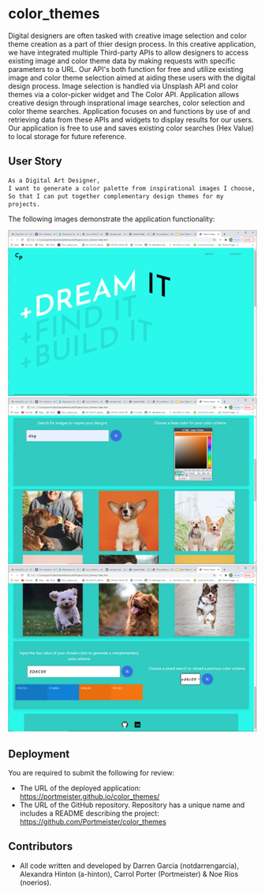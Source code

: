 # color_themes

Digital designers are often tasked with creative image selection and color theme creation as a part of thier design process. In this creative application, we have integrated multiple Third-party APIs to allow designers to access existing image and color theme data by making requests with specific parameters to a URL. Our API's both function for free and utilize existing image and color theme selection aimed at aiding these users with the digital design process. Image selection is handled via Unsplash API and color themes via a color-picker widget and The Color API. Application allows creative design through insprational image searches, color selection and color theme searches. Application focuses on and functions by use of and retrieving data from these APIs and widgets to display results for our users. Our application is free to use and saves existing color searches (Hex Value) to local storage for future reference.

## User Story

```
As a Digital Art Designer,
I want to generate a color palette from inspirational images I choose,
So that I can put together complementary design themes for my projects.
```

The following images demonstrate the application functionality:

![color picker demo](./assets/images/Color_Picker_Landing.PNG)
![color picker demo 1](./assets/images/Color_Picker_Page1.PNG)
![color picker demo 2](./assets/images/Color_Picker_Page2.PNG)

## Deployment
You are required to submit the following for review:
- The URL of the deployed application: https://portmeister.github.io/color_themes/
- The URL of the GitHub repository. Repository has a unique name and includes a README describing the project: https://github.com/Portmeister/color_themes

## Contributors
- All code written and developed by Darren Garcia (notdarrengarcia), Alexandra Hinton (a-hinton), Carrol Porter (Portmeister) & Noe Rios (noerios).